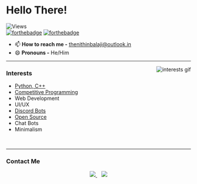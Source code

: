 # Hello There!

![Views](https://komarev.com/ghpvc/?username=thenithinbalaji&color=blue&label=PROFILE+VIEWS)  
[![forthebadge](https://forthebadge.com/images/badges/made-with-markdown.svg)](https://raw.githubusercontent.com/thenithinbalaji/thenithinbalaji/main/README.md)
[![forthebadge](https://forthebadge.com/images/badges/built-with-love.svg)](https://github.com/thenithinbalaji?tab=repositories&q=&type=&language=&sort=stargazers)

- 📫 **How to reach me -** [thenithinbalaji@outlook.in](mailto:thenithinbalaji@outlook.in)
- 😄 **Pronouns -** He/Him

---

<a href = "https://github.com/thenithinbalaji?tab=repositories">
<img alt="interests gif" src="https://user-images.githubusercontent.com/73932121/156936502-bd32a7b8-7c72-47b2-aa43-b35f5547d28f.gif" align="right"/>
</a>

### Interests

- [Python, C++](https://www.hackerrank.com/thenithinbalaji)
- [Competitive Programming](https://codeforces.com/profile/thenithinbalaji)
- Web Development
- UI/UX
- [Discord Bots](https://discordbotlist.com/users/756511707228143646)
- [Open Source](https://github.com/thenithinbalaji?tab=repositories&q=&type=&language=&sort=stargazers) 
- Chat Bots
- Minimalism 

<br/>

---

### Contact Me

<p align = 'center'>
 <a href = 'mailto:thenithinbalaji@outlook.in'><img src = 'https://user-images.githubusercontent.com/73932121/156936080-302b8401-fced-44ec-a759-aa17e3476991.svg'>
 </a>&nbsp;&nbsp;     
 <a href = 'https://www.linkedin.com/in/thenithinbalaji/'> <img src = 'https://user-images.githubusercontent.com/73932121/156936120-7d41b2a8-1d04-4fb4-b2db-de468965799f.svg'>
 </a>
</p>
